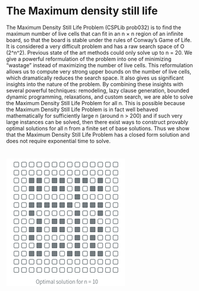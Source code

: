 # The Maximum density still life

The Maximum Density Still Life Problem (CSPLib prob032) is to find the maximum number
of live cells that can fit in an n × n region of an infinite board, so that the board is stable
under the rules of Conway’s Game of Life. It is considered a very difficult problem and
has a raw search space of O (2^n^2). Previous state of the art methods could only solve
up to n = 20. We give a powerful reformulation of the problem into one of minimizing
“wastage” instead of maximizing the number of live cells. This reformulation allows us
to compute very strong upper bounds on the number of live cells, which dramatically
reduces the search space. It also gives us significant insights into the nature of the problem.
By combining these insights with several powerful techniques: remodeling, lazy clause
generation, bounded dynamic programming, relaxations, and custom search, we are able
to solve the Maximum Density Still Life Problem for all n. This is possible because the
Maximum Density Still Life Problem is in fact well behaved mathematically for sufficiently
large n (around n > 200) and if such very large instances can be solved, then there exist
ways to construct provably optimal solutions for all n from a finite set of base solutions.
Thus we show that the Maximum Density Still Life Problem has a closed form solution and
does not require exponential time to solve.
# ![plot](imagen/im1.png)